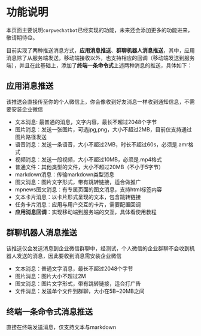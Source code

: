 # 功能说明

本页面主要说明`corpwechatbot`已经实现的功能，未来还会添加更多的功能进来，敬请期待😋。 

目前实现了两种推送消息方式，**应用消息推送**、**群聊机器人消息推送**，其中，应用消息除了从服务端发送，移动端接收以外，也支持相应的回调（移动端发送到服务端），并且在此基础上，添加了**终端一条命令式**上述两种消息的推送，具体如下：

## 应用消息推送

该推送会直接传至你的个人微信上，你会像收到好友消息一样收到通知信息，不需要安装企业微信

- 文本消息: 最普通的消息，文字内容，最长不超过2048个字节
- 图片消息：发送一张图片，可选jpg,png，大小不超过2MB，目前仅支持通过图片路径发送
- 语音消息：发送一条语音，大小不超过2MB，时长不超过60s，必须是.amr格式
- 视频消息：发送一段视频，大小不超过10MB，必须是.mp4格式
- 普通文件：其他类型的文件，大小不超过20MB（不小于5字节）
- markdown消息：传输markdown类型消息
- 图文消息：图片文字形式，带有跳转链接，适合做推广
- mpnews图文消息：有专属页面的图文消息，支持html标签内容 
- 文本卡片消息：以卡片形式呈现的文本，包含跳转链接
- 任务卡片消息：应用与用户交互的卡片，需要配置回调
- **应用消息回调**：实现移动端到服务端的交互，具体看使用教程

## 群聊机器人消息推送

该推送仅会发送消息到企业微信群聊中，经测试，个人微信的企业群聊不会收到机器人发送的消息，因此要收到消息需安装企业微信

- 文本消息：普通文字消息，最长不超过2048个字节
- 图片消息：图片大小不超过2M
- 图文消息：图片文字形式，带有跳转链接，适合打广告
- 文件消息：发送单个文件到群聊，大小在5B~20MB之间

## 终端一条命令式消息推送

直接在终端发送消息，仅支持文本与markdown